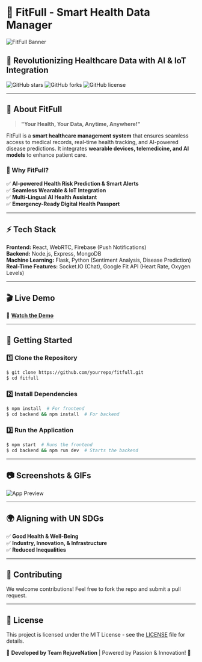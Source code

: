 # 🌟 FitFull - Smart Health Data Manager

![FitFull Banner](https://yourimageurl.com/banner.png)

## 🚀 Revolutionizing Healthcare Data with AI & IoT Integration

![GitHub stars](https://img.shields.io/github/stars/yourrepo?style=social)
![GitHub forks](https://img.shields.io/github/forks/yourrepo?style=social)
![GitHub license](https://img.shields.io/github/license/yourrepo)

---

## 📌 About FitFull
> **"Your Health, Your Data, Anytime, Anywhere!"**

FitFull is a **smart healthcare management system** that ensures seamless access to medical records, real-time health tracking, and AI-powered disease predictions. It integrates **wearable devices, telemedicine, and AI models** to enhance patient care.

### 🚨 Why FitFull?
✅ **AI-powered Health Risk Prediction & Smart Alerts**  
✅ **Seamless Wearable & IoT Integration**  
✅ **Multi-Lingual AI Health Assistant**  
✅ **Emergency-Ready Digital Health Passport**  

---

## ⚡ Tech Stack

**Frontend:** React, WebRTC, Firebase (Push Notifications)  
**Backend:** Node.js, Express, MongoDB  
**Machine Learning:** Flask, Python (Sentiment Analysis, Disease Prediction)  
**Real-Time Features:** Socket.IO (Chat), Google Fit API (Heart Rate, Oxygen Levels)

---

## 🎬 Live Demo
📌 **[Watch the Demo](https://yourdemo.com)**

---

## 🚀 Getting Started

### **1️⃣ Clone the Repository**
```sh
$ git clone https://github.com/yourrepo/fitfull.git
$ cd fitfull
```

### **2️⃣ Install Dependencies**
```sh
$ npm install  # For frontend
$ cd backend && npm install  # For backend
```

### **3️⃣ Run the Application**
```sh
$ npm start  # Runs the frontend
$ cd backend && npm run dev  # Starts the backend
```

---

## 📷 Screenshots & GIFs
![App Preview](https://yourimageurl.com/screenshot.png)

---

## 🌍 Aligning with UN SDGs
✅ **Good Health & Well-Being**  
✅ **Industry, Innovation, & Infrastructure**  
✅ **Reduced Inequalities**  

---

## 🤝 Contributing
We welcome contributions! Feel free to fork the repo and submit a pull request.

---

## 📜 License
This project is licensed under the MIT License - see the [LICENSE](LICENSE) file for details.

🚀 **Developed by Team RejuveNation** | Powered by Passion & Innovation! 💙
